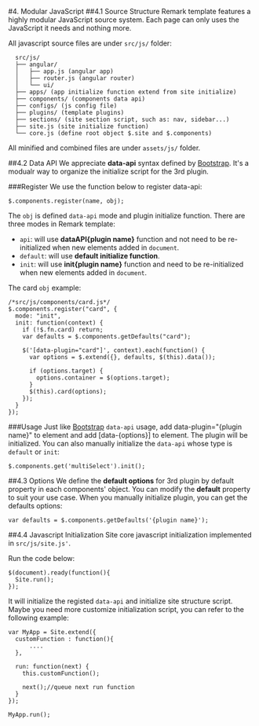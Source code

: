 #4. Modular JavaScript
##4.1 Source Structure
Remark template features a highly modular JavaScript source system. Each page can only uses the JavaScript it needs and nothing more.

All javascript source files are under ```src/js/``` folder:

      src/js/
      ├── angular/
      │   ├── app.js (angular app)
      │   ├── router.js (angular router)
      │   └── ui/
      ├── apps/ (app initialize function extend from site initialize)
      ├── components/ (components data api)
      ├── configs/ (js config file)
      ├── plugins/ (template plugins)
      ├── sections/ (site section script, such as: nav, sidebar...)
      ├── site.js (site initialize function)
      └── core.js (define root object $.site and $.components)

All minified and combined files are under ```assets/js/``` folder.

##4.2 Data API
We appreciate **data-api** syntax defined by [Bootstrap](http://getbootstrap.com/). It's a modualr way to organize the initialize script for the 3rd plugin.

###Register
We use the function below to register data-api:

    $.components.register(name, obj);

The ```obj``` is defined ```data-api``` mode and plugin initialize function. There are three modes in Remark template:

* ```api```: will use **dataAPI{plugin name}** function and not need to be re-initialized when new elements added in ```document```.
* ```default```: will use **default initialize function**.
* ```init```: will use **init{plugin name}** function and need to be re-initialized when new elements added in ```document```.

The card  ```obj``` example:

    /*src/js/components/card.js*/
    $.components.register("card", {
      mode: "init",
      init: function(context) {
        if (!$.fn.card) return;
        var defaults = $.components.getDefaults("card");

        $('[data-plugin="card"]', context).each(function() {
          var options = $.extend({}, defaults, $(this).data());

          if (options.target) {
            options.container = $(options.target);
          }
          $(this).card(options);
        });
      }
    });


###Usage
Just like [Bootstrap](http://getbootstrap.com/) ```data-api``` usage, add data-plugin="{plugin name}" to element and add [data-{options}] to element. The plugin will be initialized. You can also manually initialize the ```data-api``` whose type is ```default``` or ```init```:

    $.components.get('multiSelect').init();

##4.3 Options
We define the **default options** for 3rd plugin by default property in each components' object. You can modify the **default** property to suit your use case.
When you manually initialize plugin, you can get the defaults options:

    var defaults = $.components.getDefaults('{plugin name}');


##4.4 Javascript Initialization
Site core javascript initialization implemented in ```src/js/site.js'```.

Run the code below:

    $(document).ready(function(){
      Site.run();
    });

It will initialize the registed ```data-api``` and initialize site structure script. Maybe you need more customize initialization script, you can refer to the following example:

    var MyApp = Site.extend({
      customFunction : function(){
          ....
      },

      run: function(next) {
        this.customFunction();

        next();//queue next run function
      }
    });

    MyApp.run();

